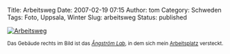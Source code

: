 Title: Arbeitsweg
Date: 2007-02-19 07:15
Author: tom
Category: Schweden
Tags: Foto, Uppsala, Winter
Slug: arbeitsweg
Status: published

[![Arbeitsweg](http://www.fiket.de/pic/snowpanoangstr_s.jpg "Arbeitsweg")](http://www.fiket.de/pic/snowpanoangstr_l.jpg)

<small>Das Gebäude rechts im Bild ist das [*Ångström
Lab*](http://www.angstrom.uu.se/om_angstrom/extbilder.php?lang=en), in
dem sich mein
[Arbeitsplatz](http://www.fiket.de/2007/01/19/tischstoeckchen/)
versteckt.</small>

